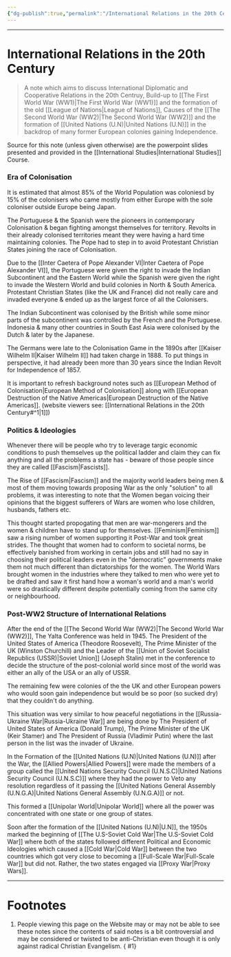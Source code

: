 ```yaml
---
{"dg-publish":true,"permalink":"/International Relations in the 20th Century/","tags":["Academics","politics","History"]}
---
```



---
# International Relations in the 20th Century
> A note which aims to discuss International Diplomatic and Cooperative Relations in the 20th Centruy, Build-up to [[The First World War (WW1)\|The First World War (WW1)]] and the formation of the old [[League of Nations\|League of Nations]], Causes of the [[The Second World War (WW2)\|The Second World War (WW2)]] and the formation of [[United Nations (U.N)\|United Nations (U.N)]] in the backdrop of many former European colonies gaining Independence.

Source for this note (unless given otherwise) are the powerpoint slides presented and provided in the [[International Studies\|International Studies]] Course.

### Era of Colonisation
It is estimated that almost 85% of the World Population was coloniesd by 15% of the colonisers who came mostly from either Europe with the sole coloniser outside Europe being Japan.

The Portuguese & the Spanish were the pioneers in contemporary Colonisation & began fighting amongst themselves for territory. Revolts in their already colonised territories meant they were having a hard time maintaining colonies. The Pope had to step in to avoid Protestant Christian States joining the race of Colonisation. 

Due to the [[Inter Caetera of Pope Alexander VI\|Inter Caetera of Pope Alexander VI]], the Portuguese were given the right to invade the Indian Subcontinent and the Eastern World while the Spanish were given the right to invade the Western World and build colonies in North & South America. Protestant Christian States (like the UK and France) did not really care and invaded everyone & ended up as the largest force of all the Colonisers.

The Indian Subcontinent was colonised by the British while some minor parts of the subcontinent was controlled by the French and the Portuguese. Indonesia & many other countries in South East Asia were colonised by the Dutch & later by the Japanese.

The Germans were late to the Colonisation Game in the 1890s after [[Kaiser Wilhelm II\|Kaiser Wilhelm II]] had taken charge in 1888. To put things in perspective, it had already been more than 30 years since the Indian Revolt for Independence of 1857.

It is important to refresh background notes such as [[European Method of Colonisation\|European Method of Colonisation]] along with [[European Destruction of the Native Americas\|European Destruction of the Native Americas]]. (website viewers see: [[International Relations in the 20th Century#^1\|1]])

### Politics & Ideologies
Whenever there will be people who try to leverage targic economic conditions to push themselves up the political ladder and claim they can fix anything and all the problems a state has - beware of those people since they are called [[Fascism\|Fascists]].

The Rise of [[Fascism\|Fascism]] and the majority world leaders being men & most of them moving towards proposing War as the only "solution" to all problems, it was interesting to note that the Women began voicing their opinions that the biggest sufferers of Wars are women who lose children, husbands, fathers etc. 

This thought started propogating that men are war-mongerers and the women & children have to stand up for themselves. [[Feminism\|Feminism]] saw a rising number of women supporting it Post-War and took great strides. The thought that women had to conform to societal norms, be effectively banished from working in certain jobs and still had no say in choosing their political leaders even in the "democratic" governments make them not much different than dictatorships for the women. The World Wars brought women in the industries where they talked to men who were yet to be drafted and saw it first hand how a woman's world and a man's world were so drastically different despite potentially coming from the same city or neighbourhood.

### Post-WW2 Structure of International Relations
After the end of the [[The Second World War (WW2)\|The Second World War (WW2)]], The Yalta Conference was held in 1945. The President of the United States of America (Theodore Roosevelt), The Prime Minister of the UK (Winston Churchill) and the Leader of the [[Union of Soviet Socialist Republics (USSR)\|Soviet Union]] (Joseph Stalin) met in the conference to decide the structure of the post-colonial world since most of the world was either an ally of the USA or an ally of USSR.

The remaining few were colonies of the the UK and other European powers who would soon gain independence but would be so poor (so sucked dry) that they couldn't do anything.

This situation was very similar to how peaceful negotiations in the [[Russia-Ukraine War\|Russia-Ukraine War]] are being done by The President of United States of America (Donald Trump), The Prime Minister of the UK (Keir Stamer) and The President of Russia (Vladimir Putin) where the last person in the list was the invader of Ukraine.

In the Formation of the [[United Nations (U.N)\|United Nations (U.N)]] after the War, the [[Allied Powers\|Allied Powers]] were made the members of a group called the [[United Nations Security Council (U.N.S.C)\|United Nations Security Council (U.N.S.C)]] where they had the power to Veto any resolution regardless of it passing the [[United Nations General Assembly (U.N.G.A)\|United Nations General Assembly (U.N.G.A)]] or not.

This formed a [[Unipolar World\|Unipolar World]] where all the power was concentrated with one state or one group of states.

Soon after the formation of the [[United Nations (U.N)\|U.N]], 
the 1950s marked the beginning of [[The U.S-Soviet Cold War\|The U.S-Soviet Cold War]] where both of the states followed different Political and Economic Ideologies which caused a [[Cold War\|Cold War]] between the two countries which got very close to becoming a [[Full-Scale War\|Full-Scale War]] but did not. Rather, the two states engaged via [[Proxy War\|Proxy Wars]].

---
# Footnotes
1. People viewing this page on the Website may or may not be able to see these notes since the contents of said notes is a bit controversial and may be considered or twisted to be anti-Christian even though it is only against radical Christian Evangelism.
{ #1}
